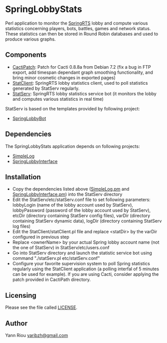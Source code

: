 SpringLobbyStats
================
Perl application to monitor the [SpringRTS](http://springrts.com/) lobby and
compute various statistics concerning players, bots, battles, games and network
status. These statistics can then be stored in Round Robin databases and used
to produce various graphs.

Components
----------
* [CactiPatch](CactiPatch/cacti-0.8.8a+dfsg-5+deb7u2.patch): Patch for Cacti
  0.8.8a from Debian 7.2 (fix a bug in FTP export, add timespan dependant graph
  smoothing functionality, and bring minor cosmetic changes in exported pages)
* [StatClient](StatClient/statClient.pl): SpringRTS lobby statistics client,
  used to poll statistics generated by StatServ regularly.
* [StatServ](StatServ): SpringRTS lobby statistics service bot (it monitors the
  lobby and computes various statistics in real time)

StatServ is based on the templates provided by following project:
* [SpringLobbyBot](https://github.com/Yaribz/SpringLobbyBot)

Dependencies
------------
The SpringLobbyStats application depends on following projects:
* [SimpleLog](https://github.com/Yaribz/SimpleLog)
* [SpringLobbyInterface](https://github.com/Yaribz/SpringLobbyInterface)

Installation
------------
* Copy the dependencies listed above ([SimpleLog.pm](https://raw.github.com/Yaribz/SimpleLog/master/SimpleLog.pm)
  and [SpringLobbyInterface.pm](https://raw.github.com/Yaribz/SpringLobbyInterface/master/SpringLobbyInterface.pm))
  into the StatServ directory
* Edit the StatServ/etc/statServ.conf file to set following parameters:
  lobbyLogin (name of the lobby account used by StatServ), lobbyPassword
  (password of the lobby account used by StatServ), etcDir (directory
  containing StatServ config files), varDir (directory containing StatServ
  dynamic data), logDir (directory containing StatServ log files)
* Edit the StatClient/statClient.pl file and replace &lt;statDir&gt; by the
  varDir configured in previous step
* Replace &lt;ownerName&gt; by your actual Spring lobby account name (not the
  one of StatServ) in StatServ/etc/users.conf
* Go into StatServ directory and launch the statistic service bot using command
  "./statServ.pl etc/statServ.conf"
* Configure your favorite supervision system to poll Spring statistics
  regularly using the StatClient application (a polling interfal of 5 minutes
  can be used for example). If you are using Cacti, consider applying the patch
  provided in CactiPath directory.

Licensing
---------
Please see the file called [LICENSE](LICENSE).

Author
------
Yann Riou <yaribzh@gmail.com>